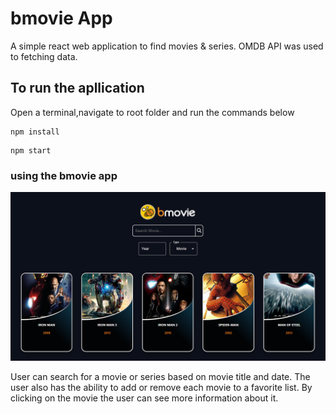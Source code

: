 # bmovie App

A simple react web application to find movies & series.
OMDB API was used to fetching data.

## To run the apllication

Open a terminal,navigate to root folder and run the commands below 
```
npm install
```
```
npm start
```
### using the bmovie app

![bmovie](src/img/movieb-photo.png)

User can search for a movie or series based on movie title and date.
The user also has the ability to add or remove each movie to a favorite list. By clicking on the movie the user can see more information about it.

